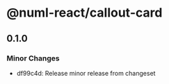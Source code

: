 # @numl-react/callout-card

## 0.1.0

### Minor Changes

- df99c4d: Release minor release from changeset

